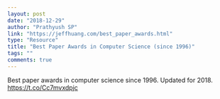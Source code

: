 ```yaml
---
layout: post
date: "2018-12-29"
author: "Prathyush SP"
link: "https://jeffhuang.com/best_paper_awards.html"
type: "Resource"
title: "Best Paper Awards in Computer Science (since 1996)"
tags: ""
comments: true
---
```

Best paper awards in computer science since 1996.
Updated for 2018.
https://t.co/Cc7mvxdpjc